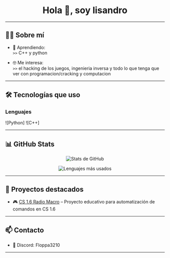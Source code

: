 <h1 align="center">Hola 👋, soy lisandro</h1>

---

## 🧑‍💻 Sobre mí

- 🌱 Aprendiendo:  
  `>>` C++ y python


- 🤓 Me interesa:  
  `>>` el hacking de los juegos, ingenieria inversa y todo lo que tenga que ver con programacion/cracking y computacion

---

## 🛠️ Tecnologías que uso

### Lenguajes

![Python]
![C++]

---

## 📊 GitHub Stats

<p align="center">
  <img src="https://github-readme-stats.vercel.app/api?username=lisandro&show_icons=true&theme=radical" alt="Stats de GitHub" />
</p>
<p align="center">
  <img src="https://github-readme-stats.vercel.app/api/top-langs/?username=TU-USUARIO&layout=compact&theme=radical" alt="Lenguajes más usados" />
</p>

---

## 🚧 Proyectos destacados

- 🎮 [CS 1.6 Radio Macro](https://github.com/lisandro-bat/spammer-radio) – Proyecto educativo para automatización de comandos en CS 1.6
---

## 📫 Contacto

- 💬 Discord: Floppa3210


---

